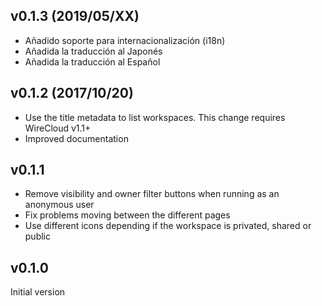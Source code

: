 ## v0.1.3 (2019/05/XX)

- Añadido soporte para internacionalización (i18n)
- Añadida la traducción al Japonés
- Añadida la traducción al Español


## v0.1.2 (2017/10/20)

- Use the title metadata to list workspaces. This change requires WireCloud
  v1.1+
- Improved documentation

## v0.1.1

- Remove visibility and owner filter buttons when running as an anonymous user
- Fix problems moving between the different pages
- Use different icons depending if the workspace is privated, shared or public

## v0.1.0

Initial version
